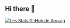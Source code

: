## Hi there 👋

[![Les Stats GitHub de Anurag](https://github-readme-stats.vercel.app/api?username=Yota02)](https://github.com/anuraghazra/github-readme-stats)
<!--
**Yota02/Yota02** is a ✨ _special_ ✨ repository because its `README.md` (this file) appears on your GitHub profile.

Here are some ideas to get you started:

- 🔭 I’m currently working on ...
- 🌱 I’m currently learning ...
- 👯 I’m looking to collaborate on ...
- 🤔 I’m looking for help with ...
- 💬 Ask me about ...
- 📫 How to reach me: ...
- 😄 Pronouns: ...
- ⚡ Fun fact: ...
-->
